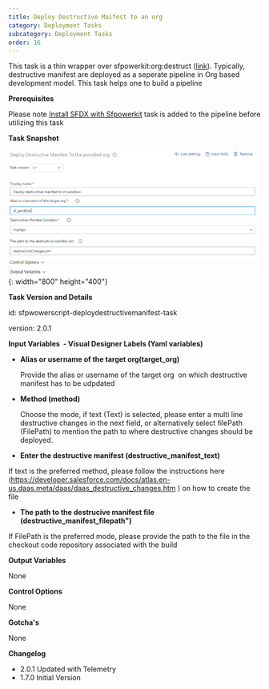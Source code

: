 ```yaml
---
title: Deploy Destructive Maifest to an org
category: Deployment Tasks
subcategory: Deployment Tasks
order: 16
---
```


This task is a thin wrapper over sfpowerkit:org:destruct ([link](https://github.com/Accenture/sfpowerkit)). Typically, destructive manifest are deployed as a seperate pipeline in Org based development model. This task helps one to build a pipeline

**Prerequisites**

Please note [Install SFDX with Sfpowerkit](/Tasks/Common-Utility-Tasks/Install%20SFDX%20CLI/) task is added to the pipeline before utilizing this task


**Task Snapshot**

![](/uploads/deploy-destructive-manifest-to-org.PNG){: width="800" height="400"}

**Task Version and Details**

id: sfpwowerscript-deploydestructivemanifest-task

version: 2.0.1

**Input Variables&nbsp; - Visual Designer Labels (Yaml variables)**

* **Alias or username of the target org(target_org)**

  Provide the alias or username of the target org&nbsp; on which destructive manifest has to be udpdated

* **Method (method)**

  Choose the mode, if text (Text) is selected, please enter a multi line destructive changes in the next field, or alternatively select filePath (FilePath) to mention the path to where destructive changes should be deployed.
 
* **Enter the destructive manifest (destructive_manifest_text)**

If text is the preferred  method, please follow the instructions here (https://developer.salesforce.com/docs/atlas.en-us.daas.meta/daas/daas_destructive_changes.htm ) on how to create the file

* **The path to the destrucive manifest file (destructive_manifest_filepath")**

 If FilePath is the preferred mode, please provide the path to the file in the checkout code repository associated with the build


**Output Variables**

None

**Control Options**

None

**Gotcha's**

None

**Changelog**

* 2.0.1 Updated with Telemetry
* 1.7.0 Initial Version